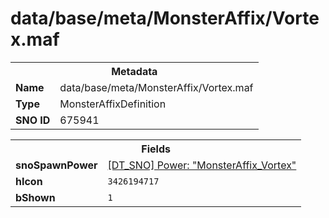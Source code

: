 <h1>data/base/meta/MonsterAffix/Vortex.maf</h1><table><tr><th colspan="100%">Metadata</th></tr><tr><td><b>Name</b></td><td>data/base/meta/MonsterAffix/Vortex.maf</td></tr><tr><td><b>Type</b></td><td>MonsterAffixDefinition</td></tr><tr><td><b>SNO ID</b></td><td>675941</td></tr></table>

<table><tr><th colspan="100%">Fields</th></tr><tr><td><b>snoSpawnPower</b></td><td><a href="..\Power\MonsterAffix_Vortex.pow">[DT_SNO] Power: "MonsterAffix_Vortex"</a></td></tr><tr><td><b>hIcon</b></td><td><code>3426194717</code></td></tr><tr><td><b>bShown</b></td><td><code>1</code></td></tr></table>

